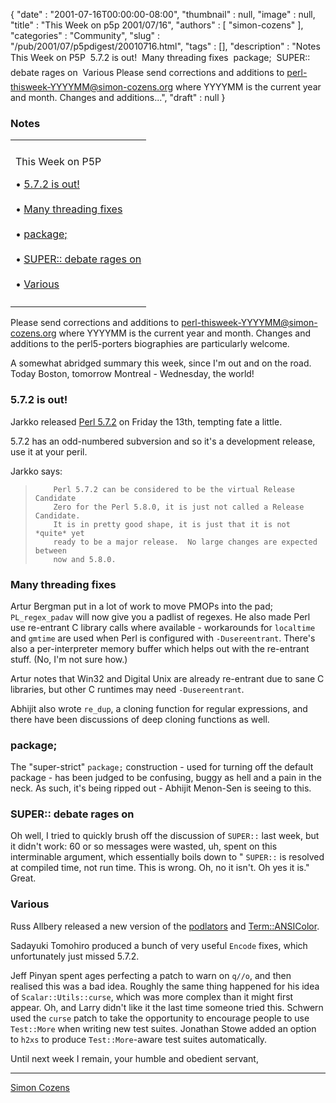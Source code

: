 {
   "date" : "2001-07-16T00:00:00-08:00",
   "thumbnail" : null,
   "image" : null,
   "title" : "This Week on p5p 2001/07/16",
   "authors" : [
      "simon-cozens"
   ],
   "categories" : "Community",
   "slug" : "/pub/2001/07/p5pdigest/20010716.html",
   "tags" : [],
   "description" : "Notes This Week on P5P  5.7.2 is out!  Many threading fixes  package;  SUPER:: debate rages on  Various Please send corrections and additions to perl-thisweek-YYYYMM@simon-cozens.org where YYYYMM is the current year and month. Changes and additions...",
   "draft" : null
}



### <span id="Notes">Notes</span>

<table>
<colgroup>
<col width="100%" />
</colgroup>
<tbody>
<tr class="odd">
<td></td>
</tr>
<tr class="even">
<td><p>This Week on P5P</p>
<p>• <a href="#572_is_out">5.7.2 is out!</a><br />
<br />
• <a href="#Many_threading_fixes">Many threading fixes</a><br />
<br />
• <a href="#package">package;</a><br />
<br />
• <a href="#SUPER_debate_rages_on">SUPER:: debate rages on</a><br />
<br />
• <a href="#Various">Various</a></p></td>
</tr>
<tr class="odd">
<td></td>
</tr>
</tbody>
</table>

Please send corrections and additions to perl-thisweek-YYYYMM@simon-cozens.org where YYYYMM is the current year and month. Changes and additions to the perl5-porters biographies are particularly welcome.

A somewhat abridged summary this week, since I'm out and on the road. Today Boston, tomorrow Montreal - Wednesday, the world!

### <span id="572_is_out">5.7.2 is out!</span>

Jarkko released [Perl 5.7.2](http://www.cpan.org/src/perl-5.7.2.tar.gz) on Friday the 13th, tempting fate a little.

5.7.2 has an odd-numbered subversion and so it's a development release, use it at your peril.

Jarkko says:

>         Perl 5.7.2 can be considered to be the virtual Release Candidate
>         Zero for the Perl 5.8.0, it is just not called a Release Candidate.
>         It is in pretty good shape, it is just that it is not *quite* yet
>         ready to be a major release.  No large changes are expected between
>         now and 5.8.0.

### <span id="Many_threading_fixes">Many threading fixes</span>

Artur Bergman put in a lot of work to move PMOPs into the pad; `PL_regex_padav` will now give you a padlist of regexes. He also made Perl use re-entrant C library calls where available - workarounds for `localtime` and `gmtime` are used when Perl is configured with `-Dusereentrant`. There's also a per-interpreter memory buffer which helps out with the re-entrant stuff. (No, I'm not sure how.)

Artur notes that Win32 and Digital Unix are already re-entrant due to sane C libraries, but other C runtimes may need `-Dusereentrant`.

Abhijit also wrote `re_dup`, a cloning function for regular expressions, and there have been discussions of deep cloning functions as well.

### <span id="package">package;</span>

The "super-strict" `package;` construction - used for turning off the default package - has been judged to be confusing, buggy as hell and a pain in the neck. As such, it's being ripped out - Abhijit Menon-Sen is seeing to this.

### <span id="SUPER_debate_rages_on">SUPER:: debate rages on</span>

Oh well, I tried to quickly brush off the discussion of `SUPER::` last week, but it didn't work: 60 or so messages were wasted, uh, spent on this interminable argument, which essentially boils down to " `SUPER::` is resolved at compiled time, not run time. This is wrong. Oh, no it isn't. Oh yes it is." Great.

### <span id="Various">Various</span>

Russ Allbery released a new version of the [podlators](http://search.cpan.org/search?mode=dist&query=podlators) and [Term::ANSIColor](http://search.cpan.org/search?mode=module&query=Term::ANSIColor).

Sadayuki Tomohiro produced a bunch of very useful `Encode` fixes, which unfortunately just missed 5.7.2.

Jeff Pinyan spent ages perfecting a patch to warn on `q//o`, and then realised this was a bad idea. Roughly the same thing happened for his idea of `Scalar::Utils::curse`, which was more complex than it might first appear. Oh, and Larry didn't like it the last time someone tried this. Schwern used the `curse` patch to take the opportunity to encourage people to use `Test::More` when writing new test suites. Jonathan Stowe added an option to `h2xs` to produce `Test::More`-aware test suites automatically.

Until next week I remain, your humble and obedient servant,

------------------------------------------------------------------------

[Simon Cozens](mailto:simon@brecon.co.uk)
